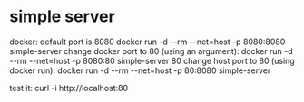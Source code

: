 # simple server

docker:
default port is 8080
docker run -d --rm --net=host -p 8080:8080 simple-server
change docker port to 80 (using an argument):
docker run -d --rm --net=host -p 8080:80 simple-server 80
change host port to 80 (using docker run):
docker run -d --rm --net=host -p 80:8080 simple-server


test it:
curl -i http://localhost:80
